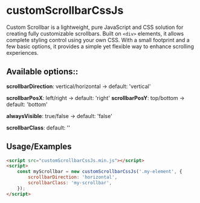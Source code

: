 
# customScrollbarCssJs
  
Custom Scrollbar is a lightweight, pure JavaScript and CSS solution for creating fully customizable scrollbars. Built on ```<div>``` elements, it allows complete styling control using your own CSS. With a small footprint and a few basic options, it provides a simple yet flexible way to enhance scrolling experiences.

## Available options::
**scrollbarDirection**: vertical/horizontal -> default: 'vertical'

**scrollbarPosX**: left/right -> default: 'right'
**scrollbarPosY**: top/bottom -> default: 'bottom'

**alwaysVisible**: true/false -> default: 'false'

**scrollbarClass**: default: ''

## Usage/Examples

```html
<script src="customScrollbarCssJs.min.js"></script>
<script>
    const myScrollbar = new customScrollbarCssJs('.my-element', {
        scrollbarDirection: 'horizontal',
        scrollbarClass: 'my-scrollbar',
    });
</script>

